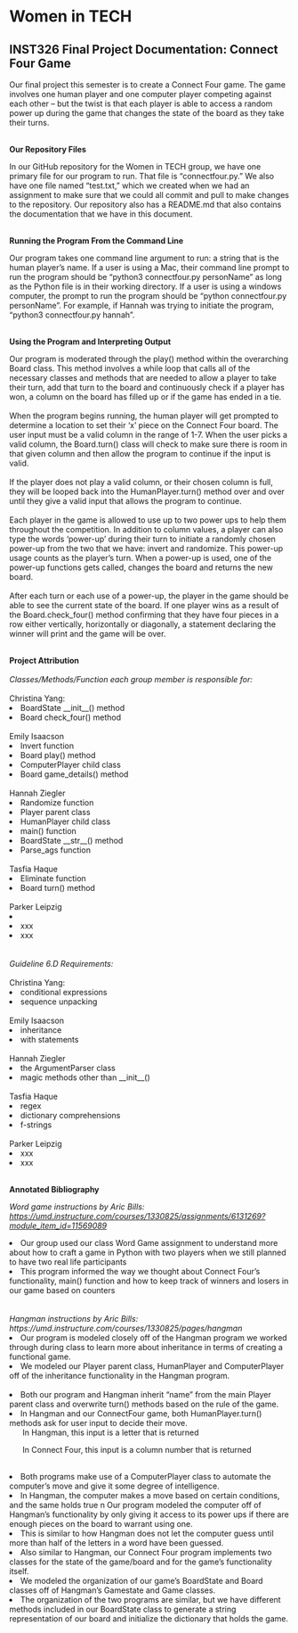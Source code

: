 # Women in TECH

## INST326 Final Project Documentation: Connect Four Game

Our final project this semester is to create a Connect Four game. The game involves one human player and one computer player competing against each other – but the twist is that each player is able to access a random power up during the game that changes the state of the board as they take their turns. 

<br>
<b>Our Repository Files</b>

In our GitHub repository for the Women in TECH group, we have one primary file for our program to run. That file is “connectfour.py.” We also have one file named “test.txt,” which we created when we had an assignment to make sure that we could all commit and pull to make changes to the repository. Our repository also has a README.md that also contains the documentation that we have in this document. 

<br>
<b>Running the Program From the Command Line</b>

Our program takes one command line argument to run: a string that is the human player’s name. If a user is using a Mac, their command line prompt to run the program should be “python3 connectfour.py personName” as long as the Python file is in their working directory. If a user is using a windows computer, the prompt to run the program should be “python connectfour.py personName”. For example, if Hannah was trying to initiate the program, “python3 connectfour.py hannah”. 

<br>
<b>Using the Program and Interpreting Output</b>

Our program is moderated through the play() method within the overarching Board class. This method involves a while loop that calls all of the necessary classes and methods that are needed to allow a player to take their turn, add that turn to the board and continuously check if a player has won, a column on the board has filled up or if the game has ended in a tie. 
<br>
<br>
When the program begins running, the human player will get prompted to determine a location to set their ‘x’ piece on the Connect Four board. The user input must be a valid column in the range of 1-7. When the user picks a valid column, the Board.turn() class will check to make sure there is room in that given column and then allow the program to continue if the input is valid.
<br>
<br>
If the player does not play a valid column, or their chosen column is full, they will be looped back into the HumanPlayer.turn() method over and over until they give a valid input that allows the program to continue. 
<br>
<br>
Each player in the game is allowed to use up to two power ups to help them throughout the competition. In addition to column values, a player can also type the words ‘power-up’ during their turn to initiate a randomly chosen power-up from the two that we have: invert and randomize. This power-up usage counts as the player’s turn. When a power-up is used, one of the power-up functions gets called, changes the board and returns the new board. 
<br>
<br>
After each turn or each use of a power-up, the player in the game should be able to see the current state of the board. If one player wins as a result of the Board.check_four() method confirming that they have four pieces in a row either vertically, horizontally or diagonally, a statement declaring the winner will print and the game will be over. 

<br>
<b>Project Attribution</b>
<br>
<br>
<em>Classes/Methods/Function each group member is responsible for:</em>
<br>
<br>
Christina Yang:
<li>BoardState __init__() method</li>
<li>Board check_four() method</li>

<br>
Emily Isaacson
<li>Invert function</li>
<li>Board play() method</li>
<li>ComputerPlayer child class</li>
<li>Board game_details() method</li>

<br>
Hannah Ziegler
<li>Randomize function</li>
<li>Player parent class</li>
<li>HumanPlayer child class</li>
<li>main() function</li>
<li>BoardState __str__() method</li>
<li>Parse_ags function</li>

<br>
Tasfia Haque
<li>Eliminate function</li>
<li>Board turn() method</li>

<br>
Parker Leipzig
<li></li>
<li>xxx</li>
<li>xxx</li>

<br>
<br>
<em>Guideline 6.D Requirements: </em>
<br>
<br>
Christina Yang:
<li>conditional expressions</li>
<li>sequence unpacking</li>

<br>
Emily Isaacson
<li>inheritance</li>
<li>with statements</li>

<br>
Hannah Ziegler
<li>the ArgumentParser class</li>
<li>magic methods other than __init__()</li>

<br>
Tasfia Haque
<li>regex</li>
<li>dictionary comprehensions</li>
<li>f-strings</li>

<br>
Parker Leipzig
<li>xxx</li>
<li>xxx</li>

<br>

<b>Annotated Bibliography</b>

<em>Word game instructions by Aric Bills: https://umd.instructure.com/courses/1330825/assignments/6131269?module_item_id=11569089</em>
<li>Our group used our class Word Game assignment to understand more about how to craft a game in Python with two players when we still planned to have two real life participants</li>
<li>This program informed the way we thought about Connect Four’s functionality, main() function and how to keep track of winners and losers in our game based on counters</li>
<br>
<br>
<em>Hangman instructions by Aric Bills: https://umd.instructure.com/courses/1330825/pages/hangman</em>
<li>Our program is modeled closely off of the Hangman program we worked through during class to learn more about inheritance in terms of creating a functional game. </li>
<li>We modeled our Player parent class, HumanPlayer and ComputerPlayer off of the inheritance functionality in the Hangman program. </li>
<br>
<li>Both our program and Hangman inherit “name” from the main Player parent class and overwrite turn() methods based on the rule of the game.</li>
<li>In Hangman and our ConnectFour game, both HumanPlayer.turn() methods ask for user input to decide their move.
<ul>In Hangman, this input is a letter that is returned</ul>
<ul>In Connect Four, this input is a column number that is returned</ul>
</li>
<br>
<li>Both programs make use of a ComputerPlayer class to automate the computer’s move and give it some degree of intelligence.</li>
<li>In Hangman, the computer makes a move based on certain conditions, and the same holds true n 
Our program modeled the computer off of Hangman’s functionality by only giving it access to its power ups if there are enough pieces on the board to warrant using one. </li>
<li>This is similar to how Hangman does not let the computer guess until more than half of the letters in a word have been guessed. </li>
<li>Also similar to Hangman, our Connect Four program implements two classes for the state of the game/board and for the game’s functionality itself.</li>
<li>We modeled the organization of our game’s BoardState and Board classes off of Hangman’s Gamestate and Game classes.</li> 
<li>The organization of the two programs are similar, but we have different methods included in our BoardState class to generate a string representation of our board and initialize the dictionary that holds the game.</li>
